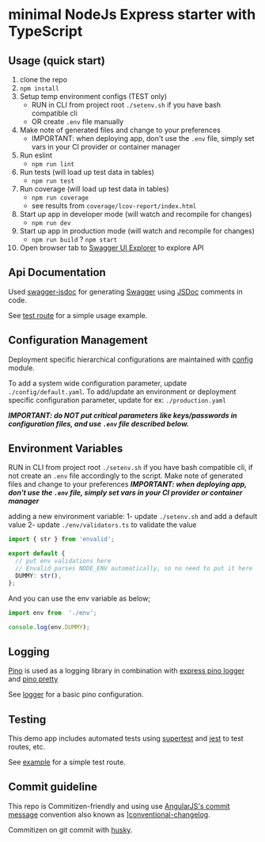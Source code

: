 # minimal NodeJs Express starter with TypeScript

## Usage (quick start)

 1. clone the repo
 2. `npm install`
 3. Setup temp environment configs (TEST only)
    * RUN in CLI from project root `./setenv.sh` if you have bash compatible cli
    * OR create `.env` file manually
 4. Make note of generated files and change to your preferences
    * IMPORTANT: when deploying app, don't use the `.env` file, simply set vars in your CI provider or container manager
 5. Run eslint
    * `npm run lint`
 6. Run tests (will load up test data in tables)
    * `npm run test`
 7. Run coverage (will load up test data in tables)
    * `npm run coverage`
    * see results from `coverage/lcov-report/index.html`
 8. Start up app in developer mode (will watch and recompile for changes)
    * `npm run dev`
 9. Start up app in production mode (will watch and recompile for changes)
    * `npm run build`
    ? `npm start`
 10. Open browser tab to [Swagger UI Explorer](http://localhost:8000/api-docs) to explore API

## Api Documentation

Used [swagger-jsdoc](https://www.npmjs.com/package/swagger-jsdoc) for generating [Swagger](https://swagger.io/) using [JSDoc](https://jsdoc.app/) comments in code.

See [test route](./routes/test/test.route.ts) for a simple usage example.

## Configuration Management

Deployment specific hierarchical configurations are maintained with [config](https://www.npmjs.com/package/config) module.

To add a system wide configuration parameter, update `./config/default.yaml`.
To add/update an environment or deployment specific configuration parameter, update for ex: `./production.yaml`

***IMPORTANT: do NOT put critical parameters like keys/passwords in configuration files, and use `.env` file described below.***

## Environment Variables

RUN in CLI from project root `./setenv.sh` if you have bash compatible cli, if not create an `.env` file accordingly to the script.
Make note of generated files and change to your preferences
***IMPORTANT: when deploying app, don't use the `.env` file, simply set vars in your CI provider or container manager***

adding a new environment variable:
1- update `./setenv.sh` and add a default value
2- update `./env/validators.ts` to validate the value

```ts
import { str } from 'envalid';

export default {
  // put env validations here
  // Envalid parses NODE_ENV automatically, so no need to put it here
  DUMMY: str(),
};
```

And you can use the env variable as below;

```js
import env from  './env';

console.log(env.DUMMY);
```

## Logging

[Pino](https://www.npmjs.com/package/pino) is used as a logging library in combination with [express pino logger](https://www.npmjs.com/package/express-pino-logger) and [pino pretty](https://www.npmjs.com/package/pino-pretty)

See [logger](utils/logger) for a basic pino configuration.

## Testing

This demo app includes automated tests using [supertest](https://www.npmjs.com/package/supertest) and [jest](https://www.npmjs.com/package/jest) to test routes, etc.

See [example](./routes/test/test.route.test.ts) for a simple test route.

## Commit guideline

This repo is Commitizen-friendly and using use [AngularJS's commit message](https://github.com/angular/angular.js/blob/master/DEVELOPERS.md#-git-commit-guidelines) convention also known as ][conventional-changelog](https://github.com/conventional-changelog/conventional-changelog).

Commitizen on git commit with [husky](https://www.npmjs.com/package/husky).
